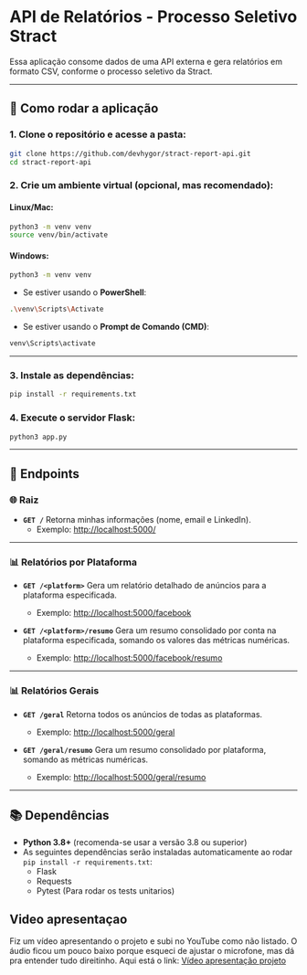 # API de Relatórios - Processo Seletivo Stract
Essa aplicação consome dados de uma API externa e gera relatórios em formato CSV, conforme o processo seletivo da Stract.

---

## 🚀 Como rodar a aplicação

### 1. Clone o repositório e acesse a pasta:
```bash
git clone https://github.com/devhygor/stract-report-api.git
cd stract-report-api
```

### 2. Crie um ambiente virtual (opcional, mas recomendado):

#### Linux/Mac:
```bash
python3 -m venv venv
source venv/bin/activate
```

#### Windows:
```bash
python3 -m venv venv
```
- Se estiver usando o **PowerShell**:
```bash
.\venv\Scripts\Activate
```
- Se estiver usando o **Prompt de Comando (CMD)**:
```bash
venv\Scripts\activate
```

---

### 3. Instale as dependências:
```bash
pip install -r requirements.txt
```

### 4. Execute o servidor Flask:
```bash
python3 app.py
```

---

## 🔗 Endpoints

### 🌐 Raiz
- **`GET /`**
  Retorna minhas informações (nome, email e LinkedIn).
  - Exemplo: [http://localhost:5000/](http://localhost:5000/)

---

### 📊 Relatórios por Plataforma
- **`GET /<platform>`**
  Gera um relatório detalhado de anúncios para a plataforma especificada.
  - Exemplo: [http://localhost:5000/facebook](http://localhost:5000/facebook)

- **`GET /<platform>/resumo`**
  Gera um resumo consolidado por conta na plataforma especificada, somando os valores das métricas numéricas.
  - Exemplo: [http://localhost:5000/facebook/resumo](http://localhost:5000/facebook/resumo)

---

### 📊 Relatórios Gerais
- **`GET /geral`**
  Retorna todos os anúncios de todas as plataformas.
  - Exemplo: [http://localhost:5000/geral](http://localhost:5000/geral)

- **`GET /geral/resumo`**
  Gera um resumo consolidado por plataforma, somando as métricas numéricas.
  - Exemplo: [http://localhost:5000/geral/resumo](http://localhost:5000/geral/resumo)

---

## 📚 Dependências
- **Python 3.8+** (recomenda-se usar a versão 3.8 ou superior)
- As seguintes dependências serão instaladas automaticamente ao rodar `pip install -r requirements.txt`:
  - Flask
  - Requests
  - Pytest (Para rodar os tests unitarios)

## Video apresentaçao
Fiz um vídeo apresentando o projeto e subi no YouTube como não listado. O áudio ficou um pouco baixo porque esqueci de ajustar o microfone, mas dá pra entender tudo direitinho. Aqui está o link:
[Vídeo apresentação projeto](https://youtu.be/biKCuuBWdD8)